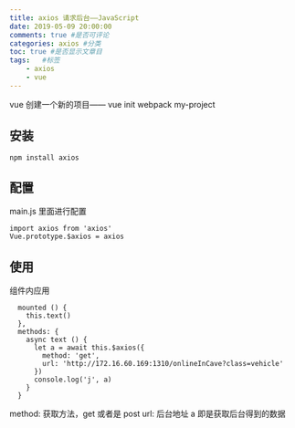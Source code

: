 ```yaml
---
title: axios 请求后台——JavaScript
date: 2019-05-09 20:00:00
comments: true #是否可评论
categories: axios #分类
toc: true #是否显示文章目
tags:   #标签
	- axios
	- vue
---
```





vue 创建一个新的项目—— vue init webpack my-project
<!-- more -->


## 安装

```
npm install axios
```
## 配置
main.js 里面进行配置

```
import axios from 'axios'
Vue.prototype.$axios = axios
```
## 使用
组件内应用

```
  mounted () {
    this.text()
  },
  methods: {
    async text () {
      let a = await this.$axios({
        method: 'get',
        url: 'http://172.16.60.169:1310/onlineInCave?class=vehicle'
      })
      console.log('j', a)
    }
  }
```
method: 获取方法，get 或者是 post
url: 后台地址
a 即是获取后台得到的数据
